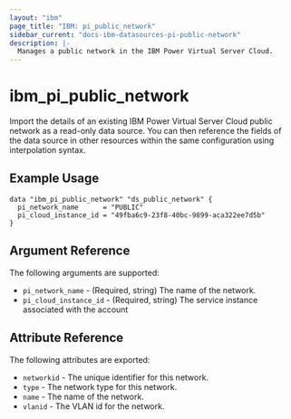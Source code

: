 ```yaml
---
layout: "ibm"
page_title: "IBM: pi_public_network"
sidebar_current: "docs-ibm-datasources-pi-public-network"
description: |-
  Manages a public network in the IBM Power Virtual Server Cloud.
---
```


# ibm\_pi_public_network

Import the details of an existing IBM Power Virtual Server Cloud public network as a read-only data source. You can then reference the fields of the data source in other resources within the same configuration using interpolation syntax.

## Example Usage

```hcl
data "ibm_pi_public_network" "ds_public_network" {
  pi_network_name      = "PUBLIC"
  pi_cloud_instance_id = "49fba6c9-23f8-40bc-9899-aca322ee7d5b"
}
```

## Argument Reference

The following arguments are supported:

* `pi_network_name` - (Required, string) The name of the network.
* `pi_cloud_instance_id` - (Required, string) The service instance associated with the account

## Attribute Reference

The following attributes are exported:

* `networkid` - The unique identifier for this network.
* `type` - The network type for this network.
* `name` - The name of the network.
* `vlanid` - The VLAN id for the network.
